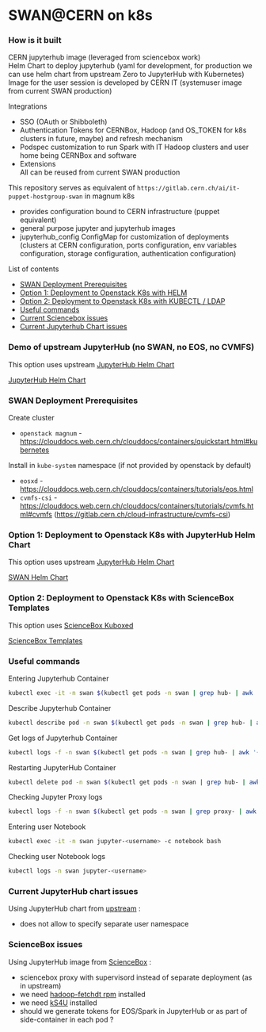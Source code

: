 # SWAN@CERN on k8s

### How is it built

CERN jupyterhub image (leveraged from sciencebox work)  
Helm Chart to deploy jupyterhub (yaml for development, for production we can use helm chart from upstream Zero to JupyterHub with Kubernetes)  
Image for the user session is developed by CERN IT (systemuser image from current SWAN production)  
  
Integrations  

- SSO (OAuth or Shibboleth) 
- Authentication Tokens for CERNBox, Hadoop (and OS_TOKEN for k8s clusters in future, maybe) and refresh mechanism  
- Podspec customization to run Spark with IT Hadoop clusters and user home being CERNBox and software  
- Extensions  
	All can be reused from current SWAN production  
  
This repository serves as equivalent of `https://gitlab.cern.ch/ai/it-puppet-hostgroup-swan` in magnum k8s

- provides configuration bound to CERN infrastructure (puppet equivalent)
- general purpose jupyter and jupyterhub images
- jupyterhub_config ConfigMap for customization of deployments (clusters at CERN configuration, ports configuration, env variables configuration, storage configuration, authentication configuration)

List of contents
- [SWAN Deployment Prerequisites](#swan-deployment-prerequisites)
- [Option 1: Deployment to Openstack K8s with HELM](#option-1:-deployment-to-openstack-k8s-with-jupyterhub-helm-chart)
- [Option 2: Deployment to Openstack K8s with KUBECTL / LDAP](#option-2:-deployment-to-openstack-k8s-with-sciencebox-templates)
- [Useful commands](#useful-commands)
- [Current Sciencebox issues](#sciencebox-issues)
- [Current Jupyterhub Chart issues](#current-jupyterhub-chart-issues)

### Demo of upstream JupyterHub (no SWAN, no EOS, no CVMFS)
This option uses upstream [JupyterHub Helm Chart](https://jupyterhub.github.io/helm-chart/)

[JupyterHub Helm Chart](jupyterhub-upstream-chart/README.md)

### SWAN Deployment Prerequisites

Create cluster
- `openstack magnum` - https://clouddocs.web.cern.ch/clouddocs/containers/quickstart.html#kubernetes

Install in `kube-system` namespace (if not provided by openstack by default)
- `eosxd` - https://clouddocs.web.cern.ch/clouddocs/containers/tutorials/eos.html
- `cvmfs-csi` - https://clouddocs.web.cern.ch/clouddocs/containers/tutorials/cvmfs.html#cvmfs (https://gitlab.cern.ch/cloud-infrastructure/cvmfs-csi)

### Option 1: Deployment to Openstack K8s with JupyterHub Helm Chart

This option uses upstream [JupyterHub Helm Chart](https://jupyterhub.github.io/helm-chart/)

[SWAN Helm Chart](swan-upstream-chart/README.md)

### Option 2: Deployment to Openstack K8s with ScienceBox Templates

This option uses [ScienceBox Kuboxed](https://github.com/cernbox/kuboxed/blob/master/SWAN.yaml)

[ScienceBox Templates](swan-sciencebox/README.md)

### Useful commands

Entering Jupyterhub Container

```bash
kubectl exec -it -n swan $(kubectl get pods -n swan | grep hub- | awk '{print $1}') bash
```

Describe Jupyterhub Container

```bash
kubectl describe pod -n swan $(kubectl get pods -n swan | grep hub- | awk '{print $1}')
```

Get logs of Jupyterhub Container

```bash
kubectl logs -f -n swan $(kubectl get pods -n swan | grep hub- | awk '{print $1}')
```

Restarting JupyterHub Container

```bash
kubectl delete pod -n swan $(kubectl get pods -n swan | grep hub- | awk '{print $1}')
```

Checking Jupyter Proxy logs

```bash
kubectl logs -f -n swan $(kubectl get pods -n swan | grep proxy- | awk '{print $1}')
```

Entering user Notebook

```bash
kubectl exec -it -n swan jupyter-<username> -c notebook bash
```

Checking user Notebook logs

```bash
kubectl logs -n swan jupyter-<username>
```

### Current JupyterHub chart issues

Using JupyterHub chart from [upstream](https://github.com/jupyterhub/zero-to-jupyterhub-k8s/blob/master/jupyterhub/values.yaml) :
- does not allow to specify separate user namespace

### ScienceBox issues

Using JupyterHub image from [ScienceBox](https://gitlab.cern.ch/swan/docker-images/jupyterhub) :

- sciencebox proxy with supervisord instead of separate deployment (as in upstream)
- we need [hadoop-fetchdt rpm](https://gitlab.cern.ch/db/hadoop-fetchdt/tree/qa) installed
- we need [kS4U]() installed
- should we generate tokens for EOS/Spark in JupyterHub or as part of side-container in each pod ? 
